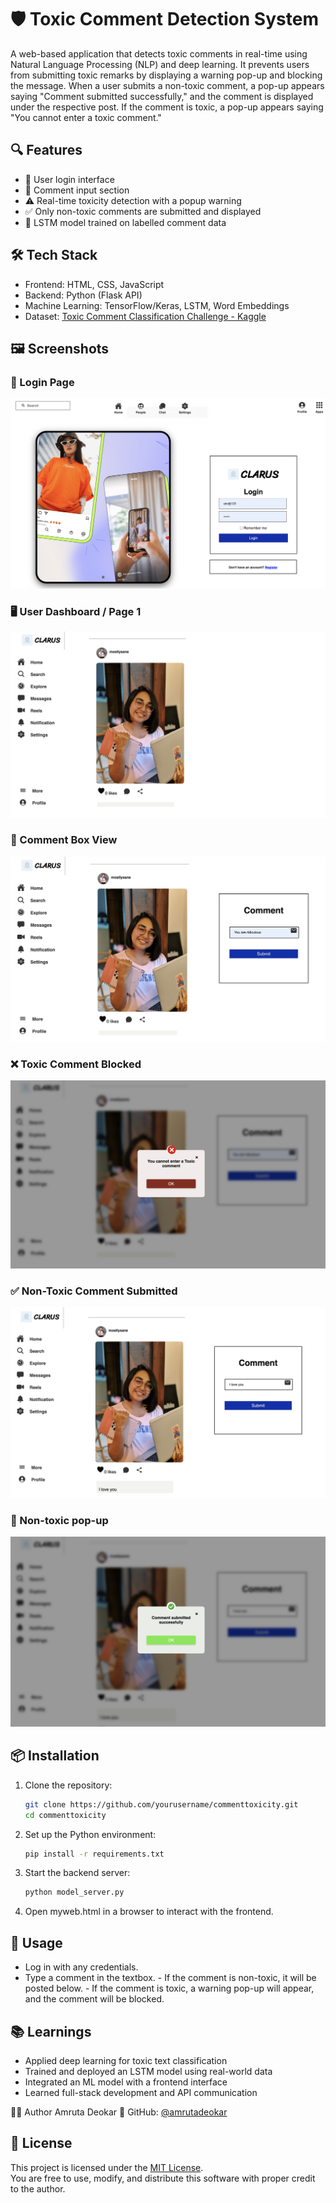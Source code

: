 # 🛡️ Toxic Comment Detection System

A web-based application that detects toxic comments in real-time using Natural Language Processing (NLP) and deep learning. It prevents users from submitting toxic remarks by displaying a warning pop-up and blocking the message. When a user submits a non-toxic comment, a pop-up appears saying "Comment submitted successfully," and the comment is displayed under the respective post. If the comment is toxic, a pop-up appears saying "You cannot enter a toxic comment."

## 🔍 Features

- 🔐 User login interface  
- 💬 Comment input section  
- ⚠️ Real-time toxicity detection with a popup warning  
- ✅ Only non-toxic comments are submitted and displayed  
- 🤖 LSTM model trained on labelled comment data  

## 🛠️ Tech Stack

- Frontend: HTML, CSS, JavaScript  
- Backend: Python (Flask API)  
- Machine Learning: TensorFlow/Keras, LSTM, Word Embeddings  
- Dataset: [Toxic Comment Classification Challenge - Kaggle](https://www.kaggle.com/c/jigsaw-toxic-comment-classification-challenge)

## 🖼️ Screenshots

### 🔐 Login Page
![Login Page](https://github.com/amrutadeokar/CommentToxicity/blob/main/Project%20Photos/login.jpg)

### 🖥️ User Dashboard / Page 1
![Page 1](https://github.com/amrutadeokar/CommentToxicity/blob/main/Project%20Photos/page1.jpg)

### 💬 Comment Box View
![Page 2](https://github.com/amrutadeokar/CommentToxicity/blob/main/Project%20Photos/page2.jpg)

### ❌ Toxic Comment Blocked 
![Page 3](https://github.com/amrutadeokar/CommentToxicity/blob/main/Project%20Photos/page3.jpg)

### ✅ Non-Toxic Comment Submitted
![Page 4](https://github.com/amrutadeokar/CommentToxicity/blob/main/Project%20Photos/page4.jpg)

### 📄 Non-toxic pop-up
![Page 5](https://github.com/amrutadeokar/CommentToxicity/blob/main/Project%20Photos/page5.jpg)


## 📦 Installation

1. Clone the repository:
   ```bash
   git clone https://github.com/yourusername/commenttoxicity.git
   cd commenttoxicity

2. Set up the Python environment:
   ```bash
   pip install -r requirements.txt
   
3. Start the backend server:
   ```bash
   python model_server.py

4. Open myweb.html in a browser to interact with the frontend.

## 🚀 Usage
- Log in with any credentials.
- Type a comment in the textbox.
       - If the comment is non-toxic, it will be posted below.
       - If the comment is toxic, a warning pop-up will appear, and the comment will be blocked.

## 📚 Learnings
- Applied deep learning for toxic text classification
- Trained and deployed an LSTM model using real-world data
- Integrated an ML model with a frontend interface
- Learned full-stack development and API communication

 🙋‍♀️ Author
Amruta Deokar
🔗 GitHub: [@amrutadeokar](https://github.com/amrutadeokar)

## 📝 License

This project is licensed under the [MIT License](./LICENSE).  
You are free to use, modify, and distribute this software with proper credit to the author.


